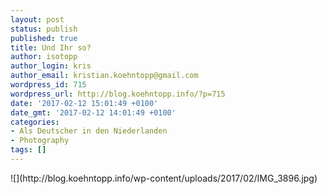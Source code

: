 ```yaml
---
layout: post
status: publish
published: true
title: Und Ihr so?
author: isotopp
author_login: kris
author_email: kristian.koehntopp@gmail.com
wordpress_id: 715
wordpress_url: http://blog.koehntopp.info/?p=715
date: '2017-02-12 15:01:49 +0100'
date_gmt: '2017-02-12 14:01:49 +0100'
categories:
- Als Deutscher in den Niederlanden
- Photography
tags: []
---
```

<p> ![](http://blog.koehntopp.info/wp-content/uploads/2017/02/IMG_3896.jpg)</p>
